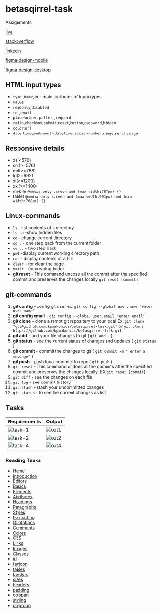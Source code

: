 # betasqirrel-task

Assignments

[live](https://vskrishnaprasad.github.io/betasqirrel-task/)

[stackoverflow](https://stackoverflow.com/users/21194323/krishnaprasad-v-s)

[linkedin](https://www.linkedin.com/in/krishnaprasad-v-s-927458171)

[figma-design-mobile](https://www.figma.com/file/3snZOUR3yAVhga42eiAR8y/carwash-mobile?node-id=1%3A2&t=maLO0lQYgpIbKwnv-1)

[figma-design-desktop](https://www.figma.com/file/x2TPaUxWhfsD0gV9ca09kp/car-wash?node-id=0%3A1&t=NGdtcHSqP4AXDm0f-1)

## HTML input types

- `type` ,`name`,`id` - main attributes of input types
- `value`
- `readonly`,`disabled`
- `tel`,`email`
- `placeholder`, `pattern`,`requerd`
- `radio`,`checkbox`,`submit`,`reset`,`button`,`password`,`hideen`
- `color`,`url`
- `date`,`time`,`week`,`month`,`datetime-local` -`number`,`range`,`serch`.`image`

## Responsive details

- xs(<576)
- sm(>=576)
- md(>=768)
- lg(>=992)
- xl(>=1200)
- xxl(>=1400)
- mobile `@media only screen and (max-width:767px) {}`
- tablet `@media only screen and (max-width:991px) and (min-width:768px) {}`

## Linux-commands

- `ls` - list contents of a directory
- `ls -a` -show hidden files
- `cd` - change current directory
- `cd .` - one step back from the current folder
- `cd ..` - two step back
- `pwd` -display current working directory path
- `cat` - display contents of a file
- `clear` - for clear the page
- `mkdir` - for creating folder
- **git reset** - This command undose all the commit after the specified commit and preserves the changes locally `git reset [commit]`

## git-commands

1. **git config** - config git user ex: `git config --global user.name "enter user name"`
2. **git config email** - `git config --global user.email "enter email"`
3. **git clone** - clone a remot git repositery to your local Ex: `git clone "git@github.com:kpmakonics/betasqirrel-task.git"` or `git clone https://github.com/kpmakonics/betasqirrel-task.git`
4. **git add** - add your file changes to git ( `git add .` )
5. **git status** - see the current status of changes and updates ( `git status` )
6. **git commit** - commit the changes to git ( `git commit -m " enter a message"` )
7. **git push** - push local commits to repo ( `git push` )
8. `git reset` - This command undoes all the commits after the specified commit and preserves the changes locally. EX:`git reset [commit]`
9. `git diff` - see the changes on each file
10. `git log` - see commit history
11. `git stash` - stash your uncommitted changes
12. `git status` - to see the current changes as list

## Tasks

| Requirements                              | Output                        |
| ----------------------------------------- | ----------------------------- |
| ![task-1](images/requirement/task-1.jpeg) | ![out1](images/out/out-1.png) |
| ![task-2](images/requirement/task-2.jpeg) | ![out2](images/out/out-2.png) |
| ![task-4](images/requirement/task-4.jpeg) | ![out4](images/out/out-4.png) |

### Reading Tasks

- [Home](https://www.w3schools.com/html/default.asp)
- [Introduction](https://www.w3schools.com/html/html_intro.asp)
- [Editors](https://www.w3schools.com/html/html_editors.asp)
- [Basics](https://www.w3schools.com/html/html_basic.asp)
- [Elements](https://www.w3schools.com/html/html_elements.asp)
- [Attributes](https://www.w3schools.com/html/html_attributes.asp)
- [Headings](https://www.w3schools.com/html/html_headings.asp)
- [Paragraphs](https://www.w3schools.com/html/html_paragraphs.asp)
- [Styles](https://www.w3schools.com/html/html_styles.asp)
- [Formatting](https://www.w3schools.com/html/html_formatting.asp)
- [Quotations](https://www.w3schools.com/html/html_quotation_elements.asp)
- [Comments](https://www.w3schools.com/html/html_comments.asp)
- [Colors](https://www.w3schools.com/html/html_colors.asp)
- [CSS](https://www.w3schools.com/html/html_css.asp)
- [Links](https://www.w3schools.com/html/html_links.asp)
- [Images](https://www.w3schools.com/html/html_images.asp)
- [Classes](https://www.w3schools.com/html/html_classes.asp)
- [id](https://www.w3schools.com/html/html_id.asp)
- [favicon](https://www.w3schools.com/html/html_favicon.asp)
- [tables](https://www.w3schools.com/html/html_tables.asp)
- [borders](https://www.w3schools.com/html/html_table_borders.asp)
- [sizes](https://www.w3schools.com/html/html_table_sizes.asp)
- [headers](https://www.w3schools.com/html/html_table_headers.asp)
- [padding](https://www.w3schools.com/html/html_table_padding_spacing.asp)
- [colspan](https://www.w3schools.com/html/html_table_colspan_rowspan.asp)
- [styling](https://www.w3schools.com/html/html_table_styling.asp)
- [colgroup](https://www.w3schools.com/html/html_table_colgroup.asp)
